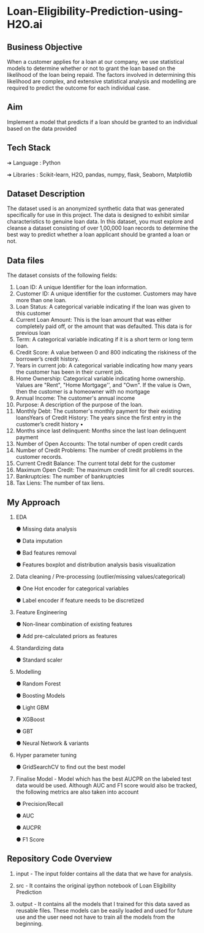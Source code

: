 # Loan-Eligibility-Prediction-using-H2O.ai


## Business Objective
When a customer applies for a loan at our company, we use statistical models to determine whether or not to grant the loan based on the likelihood of the loan being repaid. The factors involved in determining this likelihood are complex, and extensive statistical analysis and modelling are required to predict the outcome for each individual case.

## Aim

Implement a model that predicts if a loan should be granted to an individual based on the data provided

## Tech Stack

➔ Language : Python

➔ Libraries : Scikit-learn, H2O, pandas, numpy, flask, Seaborn, Matplotlib

## Dataset Description

The dataset used is an anonymized synthetic data that was generated specifically for use in this project. The data is designed to exhibit similar characteristics to genuine loan data. In this dataset, you must explore and cleanse a dataset consisting of over 1,00,000 loan records to determine the best way to predict whether a loan applicant should be granted a loan or not.

## Data files

The dataset consists of the following fields:
1. Loan ID: A unique Identifier for the loan information.
2. Customer ID: A unique identifier for the customer. Customers may have more
than one loan.
3. Loan Status: A categorical variable indicating if the loan was given to this
customer
4. Current Loan Amount: This is the loan amount that was either completely paid
off, or the amount that was defaulted. This data is for previous loan
5. Term: A categorical variable indicating if it is a short term or long term loan.
6. Credit Score: A value between 0 and 800 indicating the riskiness of the
borrower’s credit history.
7. Years in current job: A categorical variable indicating how many years the
customer has been in their current job.
8. Home Ownership: Categorical variable indicating home ownership. Values are
"Rent", "Home Mortgage'', and "Own". If the value is Own, then the customer
is a homeowner with no mortgage
9. Annual Income: The customer's annual income
10. Purpose: A description of the purpose of the loan.
11. Monthly Debt: The customer's monthly payment for their existing loansYears
of Credit History: The years since the first entry in the customer’s credit
history •
12. Months since last delinquent: Months since the last loan delinquent payment
13. Number of Open Accounts: The total number of open credit cards
14. Number of Credit Problems: The number of credit problems in the customer
records.
15. Current Credit Balance: The current total debt for the customer
16. Maximum Open Credit: The maximum credit limit for all credit sources.
17. Bankruptcies: The number of bankruptcies
18. Tax Liens: The number of tax liens.

## My Approach

1. EDA

    ● Missing data analysis

    ● Data imputation

    ● Bad features removal

    ● Features boxplot and distribution analysis basis visualization

2. Data cleaning / Pre-processing (outlier/missing values/categorical)

    ● One Hot encoder for categorical variables

    ● Label encoder if feature needs to be discretized

3. Feature Engineering

    ● Non-linear combination of existing features

    ● Add pre-calculated priors as features

4. Standardizing data
  
    ● Standard scaler

5. Modelling

    ● Random Forest

    ● Boosting Models

    ● Light GBM

    ● XGBoost

    ● GBT

    ● Neural Network & variants

6. Hyper parameter tuning

    ● GridSearchCV to find out the best model

7. Finalise Model - Model which has the best AUCPR on the labeled test data would be used. Although AUC and F1 score would also be tracked, the
following metrics are also taken into account
     
     ● Precision/Recall
     
     ● AUC
     
     ● AUCPR
     
     ● F1 Score

## Repository Code Overview

1. input -  The input folder contains all the data that we have for analysis.

2. src - It contains the original ipython notebook of Loan Eligibility Prediction

3. output - It contains all the models that I trained for this data saved as reusable files. These models can be easily loaded and used for future use
and the user need not have to train all the models from the beginning.



